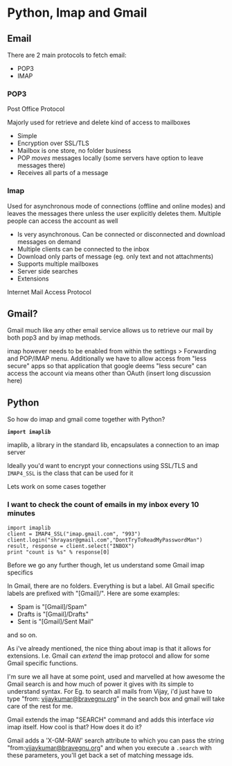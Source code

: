# Python, Imap and Gmail

## Email

There are 2 main protocols to fetch email:

- POP3
- IMAP

### POP3

Post Office Protocol

Majorly used for retrieve and delete kind of access to mailboxes

- Simple
- Encryption over SSL/TLS
- Mailbox is one store, no folder business
- POP _moves_ messages locally (some servers have option to leave messages there)
- Receives all parts of a message

### Imap

Used for asynchronous mode of connections (offline and online modes) and leaves
the messages there unless the user explicitly deletes them. Multiple people
can access the account as well 

- Is very asynchronous. Can be connected or disconnected and download messages
  on demand
- Multiple clients can be connected to the inbox
- Download only parts of message (eg. only text and not attachments)
- Supports multiple mailboxes
- Server side searches
- Extensions

Internet Mail Access Protocol

## Gmail?

Gmail much like any other email service allows us to retrieve our mail by both
pop3 and by imap methods. 

imap however needs to be enabled from within the settings > Forwarding and POP/IMAP 
menu. Additionally we have to allow access from "less secure" apps so that 
application that google deems "less secure" can access the account via means
other than OAuth (insert long discussion here)

## Python

So how do imap and gmail come together with Python?

**`import imaplib`** 

imaplib, a library in the standard lib, encapsulates a connection to an imap
server

Ideally you'd want to encrypt your connections using SSL/TLS and `IMAP4_SSL` is 
the class that can be used for it

Lets work on some cases together

### I want to check the count of emails in my inbox every 10 minutes

    import imaplib
    client = IMAP4_SSL("imap.gmail.com", "993")
    client.login("shrayasr@gmail.com","DontTryToReadMyPasswordMan")
    result, response = client.select("INBOX")
    print "count is %s" % response[0]

Before we go any further though, let us understand some Gmail imap specifics

In Gmail, there are no folders. Everything is but a label. All Gmail specific
labels are prefixed with "[Gmail]/". Here are some examples:

- Spam is "[Gmail]/Spam"
- Drafts is "[Gmail]/Drafts"
- Sent is "[Gmail]/Sent Mail"

and so on.

As i've already mentioned, the nice thing about imap is that it allows for
extensions. I.e. Gmail can _extend_ the imap protocol and allow for some
Gmail specific functions. 

I'm sure we all have at some point, used and marvelled at how awesome the
Gmail search is and how much of power it gives with its simple to understand
syntax. For Eg. to search all mails from Vijay, i'd just have to type 
"from: vijaykumar@bravegnu.org" in the search box and gmail will take care
of the rest for me. 

Gmail extends the imap "SEARCH" command and adds this interface _via_ imap 
itself. How cool is that? How does it do it? 

Gmail adds a 'X-GM-RAW' search attribute to which you can pass the string 
"from:vijaykumar@bravegnu.org" and when you execute a `.search` with these
parameters, you'll get back a set of matching message ids.
